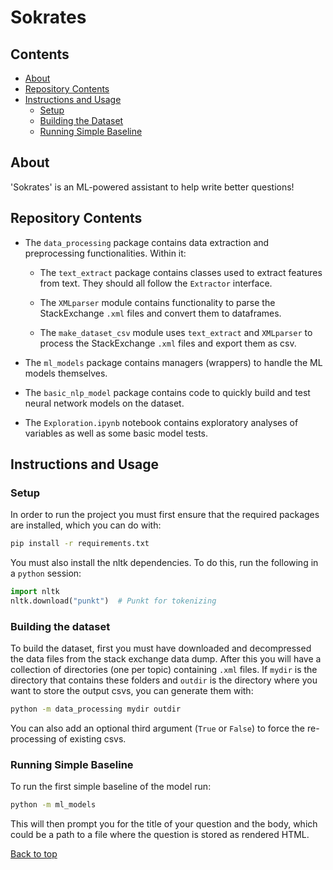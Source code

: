 # Sokrates

## Contents

* [About](#about)
* [Repository Contents](#repository-contents)
* [Instructions and Usage](#instructions-and-usage)
  * [Setup](#setup)
  * [Building the Dataset](#building-the-dataset)
  * [Running Simple Baseline](#running-simple-baseline)

## About
'Sokrates' is an ML-powered assistant to help write better questions!

## Repository Contents
- The `data_processing` package contains data extraction and preprocessing
  functionalities. Within it:

  - The `text_extract` package contains classes used to extract features from 
    text. They should all follow the `Extractor` interface.

  - The `XMLparser` module contains functionality to parse the StackExchange `.xml`
    files and convert them to dataframes.

  - The `make_dataset_csv` module uses `text_extract` and `XMLparser` to process the
    StackExchange `.xml` files and export them as csv.

- The `ml_models` package contains managers (wrappers) to handle the ML models
  themselves.

- The `basic_nlp_model` package contains code to quickly build and test neural network
  models on the dataset.

- The `Exploration.ipynb` notebook contains exploratory analyses of variables as well
  as some basic model tests.

## Instructions and Usage

### Setup
In order to run the project you must first ensure that the required packages
are installed, which you can do with:
```bash
pip install -r requirements.txt
```
You must also install the nltk dependencies. To do this, run the following in a
`python` session:
```python
import nltk
nltk.download("punkt")  # Punkt for tokenizing
```

### Building the dataset
To build the dataset, first you must have downloaded and decompressed the data files
from the stack exchange data dump. After this you will have a collection of directories
(one per topic) containing `.xml` files. If `mydir` is the directory that contains these
folders and `outdir` is the directory where you want to store the output csvs, you can 
generate them with:
```bash
python -m data_processing mydir outdir
```
You can also add an optional third argument (`True` or `False`) to force the
re-processing of existing csvs.

### Running Simple Baseline
To run the first simple baseline of the model run:
```bash
python -m ml_models
```
This will then prompt you for the title of your question and the body,
which could be a path to a file where the question is stored as rendered
HTML.


[Back to top](#sokrates)
